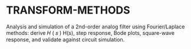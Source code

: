# TRANSFORM-METHODS
Analysis and simulation of a 2nd-order analog filter using Fourier/Laplace methods: derive  𝐻 ( 𝑠 ) H(s), step response, Bode plots, square-wave response, and validate against circuit simulation.
